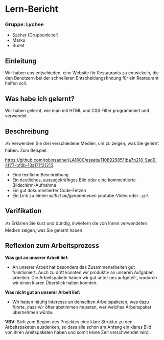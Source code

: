 # Lern-Bericht

### Gruppe: Lychee

- Sacher (Gruppenleiter)
- Marku
- Burlet

## Einleitung

Wir haben uns entschieden, eine Website für Restaurants zu entwickeln, die den Benutzern bei der schnelleren Entscheidungsfindung für ein Restaurant helfen soll.

## Was habe ich gelernt?

Wir haben gelernt, wie man mit HTML und CSS Filter programmiert und verwendet.

## Beschreibung

✍️ Verwenden Sie drei verschiedene Medien, um zu zeigen, was Sie gelernt haben. Zum Beispiel:



https://github.com/robinsacher/LA1600/assets/110892985/1ba7b218-9ad9-4f77-bfdb-13a171f31215


- Eine textliche Beschreibung
- Ein deutliches, aussagekräftiges Bild oder eine kommentierte Bildschirm-Aufnahme
- Ein gut dokumentierter Code-Fetzen
- Ein Link zu einem _selbst aufgenommenen_ youtube-Video oder `.gif`.

## Verifikation

✍️ Erklären Sie kurz und bündig, inwiefern die von Ihnen verwendeten Medien zeigen, was Sie gelernt haben.

## Reflexion zum Arbeitsprozess

**Was gut an unserer Arbeit lief:**
- An unserer Arbeit hat besonders das Zusammenarbeiten gut funktioniert. Auch zu dritt konnten wir produktiv an unseren Aufgaben arbeiten. Die Arbeitspakete haben wir gut unter uns aufgeteilt, wodurch wir einen klaren Überblick halten konnten.


**Was nicht gut an unserer Arbeit lief:**
- Wir hatten häufig Interesse an denselben Arbeitspaketen, was dazu führte, dass wir öfter abstimmen mussten, wer welches Arbeitspaket übernehmen würde.

**VBV**: Sich zum Beginn des Projektes eine klare Struktur zu den Arbeitspaketen ausdenken, so dass alle schon am Anfang ein klares Bild von ihren Areitspaketen haben und somit keine Zeit verschwendet wird.
